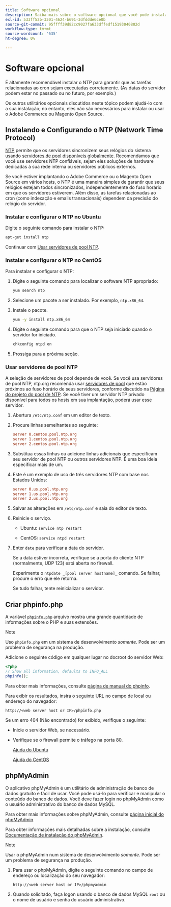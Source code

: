 ```yaml
---
title: Software opcional
description: Saiba mais sobre o software opcional que você pode instalar para oferecer suporte às instalações locais do Adobe Commerce e do Magento Open Source.
exl-id: 533ff52b-3301-4624-b691-3dfddde6ce0b
source-git-commit: 95ffff39d82cc9027fa633dffedf15193040802d
workflow-type: tm+mt
source-wordcount: '635'
ht-degree: 0%

---
```


# Software opcional

É altamente recomendável instalar o NTP para garantir que as tarefas relacionadas ao cron sejam executadas corretamente. (As datas do servidor podem estar no passado ou no futuro, por exemplo.)

Os outros utilitários opcionais discutidos neste tópico podem ajudá-lo com a sua instalação; no entanto, eles não são necessários para instalar ou usar o Adobe Commerce ou Magento Open Source.

## Instalando e Configurando o NTP (Network Time Protocol)

[NTP](https://www.ntp.org/) permite que os servidores sincronizem seus relógios do sistema usando [servidores de pool disponíveis globalmente](https://www.ntppool.org/en/). Recomendamos que você use servidores NTP confiáveis, sejam eles soluções de hardware dedicadas à sua rede interna ou servidores públicos externos.

Se você estiver implantando o Adobe Commerce ou o Magento Open Source em vários hosts, o NTP é uma maneira simples de garantir que seus relógios estejam todos sincronizados, independentemente do fuso horário em que os servidores estiverem. Além disso, as tarefas relacionadas ao cron (como indexação e emails transacionais) dependem da precisão do relógio do servidor.

### Instalar e configurar o NTP no Ubuntu

Digite o seguinte comando para instalar o NTP:

```bash
apt-get install ntp
```

Continuar com [Usar servidores de pool NTP](#use-ntp-pool-servers).

### Instalar e configurar o NTP no CentOS

Para instalar e configurar o NTP:

1. Digite o seguinte comando para localizar o software NTP apropriado:

   ```bash
   yum search ntp
   ```

1. Selecione um pacote a ser instalado. Por exemplo, `ntp.x86_64`.

1. Instale o pacote.

   ```bash
   yum -y install ntp.x86_64
   ```

1. Digite o seguinte comando para que o NTP seja iniciado quando o servidor for iniciado.

   ```bash
   chkconfig ntpd on
   ```

1. Prossiga para a próxima seção.

### Usar servidores de pool NTP

A seleção de servidores de pool depende de você. Se você usa servidores de pool NTP, ntp.org recomenda usar [servidores de pool](https://www.ntppool.org/en/) que estão próximos ao fuso horário de seus servidores, conforme discutido na [Página do projeto do pool de NTP](https://www.ntppool.org/en/use.html). Se você tiver um servidor NTP privado disponível para todos os hosts em sua implantação, poderá usar esse servidor.

1. Abertura `/etc/ntp.conf` em um editor de texto.

1. Procure linhas semelhantes ao seguinte:

   ```conf
   server 0.centos.pool.ntp.org
   server 1.centos.pool.ntp.org
   server 2.centos.pool.ntp.org
   ```

1. Substitua essas linhas ou adicione linhas adicionais que especificam seu servidor de pool NTP ou outros servidores NTP. É uma boa ideia especificar mais de um.

1. Este é um exemplo de uso de três servidores NTP com base nos Estados Unidos:

   ```conf
   server 0.us.pool.ntp.org
   server 1.us.pool.ntp.org
   server 2.us.pool.ntp.org
   ```

1. Salvar as alterações em `/etc/ntp.conf` e saia do editor de texto.

1. Reinicie o serviço.

   * Ubuntu: `service ntp restart`

   * CentOS: `service ntpd restart`

1. Enter `date` para verificar a data do servidor.

   Se a data estiver incorreta, verifique se a porta do cliente NTP (normalmente, UDP 123) está aberta no firewall.

   Experimente o `ntpdate _[pool server hostname]_` comando. Se falhar, procure o erro que ele retorna.

   Se tudo falhar, tente reinicializar o servidor.

## Criar phpinfo.php

A variável [`phpinfo.php`](https://www.php.net/manual/en/function.phpinfo.php) arquivo mostra uma grande quantidade de informações sobre o PHP e suas extensões.

>[!NOTE]
>
>Uso `phpinfo.php` em um sistema de desenvolvimento _somente_. Pode ser um problema de segurança na produção.

Adicione o seguinte código em qualquer lugar no docroot do servidor Web:

```php
<?php
// Show all information, defaults to INFO_ALL
phpinfo();
```

Para obter mais informações, consulte [página de manual do phpinfo](https://www.php.net/manual/en/function.phpinfo.php).

Para exibir os resultados, insira o seguinte URL no campo de local ou endereço do navegador:

```http
http://<web server host or IP>/phpinfo.php
```

Se um erro 404 (Não encontrado) for exibido, verifique o seguinte:

* Inicie o servidor Web, se necessário.
* Verifique se o firewall permite o tráfego na porta 80.

  [Ajuda do Ubuntu](https://help.ubuntu.com/community/UFW)

  [Ajuda do CentOS](https://wiki.centos.org/HowTos/Network/IPTables)

## phpMyAdmin

O aplicativo phpMyAdmin é um utilitário de administração de banco de dados gratuito e fácil de usar. Você pode usá-lo para verificar e manipular o conteúdo do banco de dados. Você deve fazer login no phpMyAdmin como o usuário administrativo do banco de dados MySQL.

Para obter mais informações sobre phpMyAdmin, consulte [página inicial do phpMyAdmin](https://www.phpmyadmin.net/).

Para obter informações mais detalhadas sobre a instalação, consulte [Documentação de instalação do phpMyAdmin](https://docs.phpmyadmin.net/en/latest/setup.html#quick-install).

>[!NOTE]
>
>Usar o phpMyAdmin num sistema de desenvolvimento _somente_. Pode ser um problema de segurança na produção.

1. Para usar o phpMyAdmin, digite o seguinte comando no campo de endereço ou localização do seu navegador:

   ```http
   http://<web server host or IP>/phpmyadmin
   ```

1. Quando solicitado, faça logon usando o banco de dados MySQL `root` ou o nome de usuário e senha do usuário administrativo.
